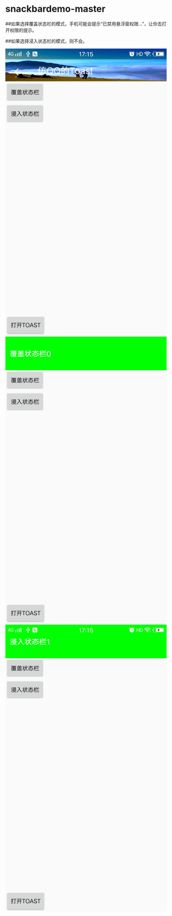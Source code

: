 # snackbardemo-master

##如果选择覆盖状态栏的模式，手机可能会提示“已禁用悬浮窗权限...”，让你去打开权限的提示。

##如果选择浸入状态栏的模式，则不会。

![首页面](https://github.com/zylgg/snackbardemo-master/blob/master/%E6%88%AA%E5%B1%8F_1.jpg)
![覆盖状态栏](https://github.com/zylgg/snackbardemo-master/blob/master/%E6%88%AA%E5%B1%8F_2.jpg)
![浸入状态栏](https://github.com/zylgg/snackbardemo-master/blob/master/%E6%88%AA%E5%B1%8F_3.jpg)
